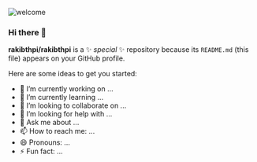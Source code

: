 ![welcome](https://user-images.githubusercontent.com/37983022/141644913-901245e0-c3b3-460b-8588-e279c5e78fa1.gif)


### Hi there 👋
**rakibthpi/rakibthpi** is a ✨ _special_ ✨ repository because its `README.md` (this file) appears on your GitHub profile.

Here are some ideas to get you started:

- 🔭 I’m currently working on ...
- 🌱 I’m currently learning ...
- 👯 I’m looking to collaborate on ...
- 🤔 I’m looking for help with ...
- 💬 Ask me about ...
- 📫 How to reach me: ...
- 😄 Pronouns: ...
- ⚡ Fun fact: ...
